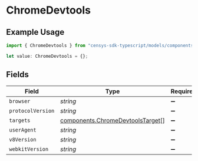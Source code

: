 # ChromeDevtools

## Example Usage

```typescript
import { ChromeDevtools } from "censys-sdk-typescript/models/components";

let value: ChromeDevtools = {};
```

## Fields

| Field                                                                                | Type                                                                                 | Required                                                                             | Description                                                                          |
| ------------------------------------------------------------------------------------ | ------------------------------------------------------------------------------------ | ------------------------------------------------------------------------------------ | ------------------------------------------------------------------------------------ |
| `browser`                                                                            | *string*                                                                             | :heavy_minus_sign:                                                                   | N/A                                                                                  |
| `protocolVersion`                                                                    | *string*                                                                             | :heavy_minus_sign:                                                                   | N/A                                                                                  |
| `targets`                                                                            | [components.ChromeDevtoolsTarget](../../models/components/chromedevtoolstarget.md)[] | :heavy_minus_sign:                                                                   | N/A                                                                                  |
| `userAgent`                                                                          | *string*                                                                             | :heavy_minus_sign:                                                                   | N/A                                                                                  |
| `v8Version`                                                                          | *string*                                                                             | :heavy_minus_sign:                                                                   | N/A                                                                                  |
| `webkitVersion`                                                                      | *string*                                                                             | :heavy_minus_sign:                                                                   | N/A                                                                                  |